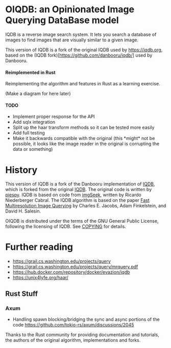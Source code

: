 # OIQDB: an Opinionated Image Querying DataBase model

IQDB is a reverse image search system. It lets you search a database of images to find images that are visually similar to a given image.

This version of IQDB is a fork of the original IQDB used by https://iqdb.org, based on the (IQDB fork)[https://github.com/danbooru/iqdb/] used by Danbooru.

#### Reimplemented in Rust

Reimplementing the algorithm and features in Rust as a learning exercise.

(Make a diagram for here later)

#### TODO
<ul>
    <li> Implement proper response for the API </li>
    <li> Add sqlx integration </li>
    <li> Split up the haar transform methods so it can be tested more easily </li>
    <li> Add full testing </li>
    <li> Make it backwards compatible with the original (this *might* not be possible, it looks like the image reader in the original is corrupting the data or something) </li> 
</ul>

# History

This version of IQDB is a fork of the Danbooru implementation of [IQDB](https://github.com/danbooru/iqdb/),
which is forked from the original [IQDB](https://iqdb.org/code).
The original code is written by [piespy](mailto:piespy@gmail.com). IQDB is based on code from
[imgSeek](https://sourceforge.net/projects/imgseek/), written by Ricardo
Niederberger Cabral. The IQDB algorithm is based on the paper
[Fast Multiresolution Image Querying](https://grail.cs.washington.edu/projects/query/)
by Charles E. Jacobs, Adam Finkelstein, and David H. Salesin.

OIQDB is distributed under the terms of the GNU General Public License, following the licensing of IQDB. See
[COPYING](./COPYING) for details.

# Further reading

* https://grail.cs.washington.edu/projects/query
* https://grail.cs.washington.edu/projects/query/mrquery.pdf
* https://hub.docker.com/repository/docker/evazion/iqdb
* https://unix4lyfe.org/haar/

## Rust Stuff

### Axum

* Handling spawn blocking/bridging the sync and async portions of the code https://github.com/tokio-rs/axum/discussions/2045

Thanks to the Rust community for providing documentation and tutorials, the authors of the original algorithm, implementations and forks.
